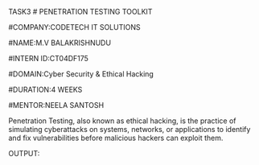 TASK3 # PENETRATION TESTING TOOLKIT

#COMPANY:CODETECH IT SOLUTIONS

#NAME:M.V BALAKRISHNUDU

#INTERN ID:CT04DF175

#DOMAIN:Cyber Security & Ethical Hacking

#DURATION:4 WEEKS

#MENTOR:NEELA SANTOSH

Penetration Testing, also known as ethical hacking, is the practice of simulating cyberattacks on systems, networks, or applications to identify and fix vulnerabilities before malicious hackers can exploit them.


OUTPUT:
